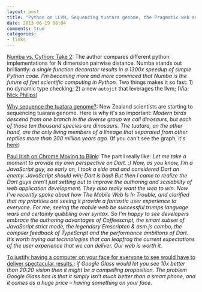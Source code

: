 ```yaml
---
layout: post
title: "Python on LLVM, Sequencing tuatara genome, the Pragmatic web and cost of a computer on your face"
date: 2013-06-19 08:04
comments: true
categories: 
- links
---
```


[Numba vs. Cython: Take 2](http://jakevdp.github.io/blog/2013/06/15/numba-vs-cython-take-2/): The author compares different python implementations for N dimension pairwise distance.  Numba stands out brilliantly: *a single function decorator results in a 1300x speedup of simple Python code. I'm becoming more and more convinced that Numba is the future of fast scientific computing in Python.* Two things makes it so fast: 1) no dynamic type checking; 2) a new `autojit` that leverages the llvm;  (Via: [Nick Philips](https://twitter.com/monsterlemon))

[Why sequence the tuatara genome?](http://sciblogs.co.nz/tuataragenome/): New Zealand scientists are starting to sequencing tuarara genome. Here is why it's so important: *Modern birds descend from one branch in the diverse group we call dinosaurs, but each of those ten thousand species are dinosaurs. The tuatara, on the other hand, are the only living members of a lineage that separated from other reptiles more than 200 million years ago.*  (If you can't see the graph, it's [here](http://sciblogs.co.nz/tuataragenome/files/2013/06/tree_graph.png))

[Paul Irish on Chrome Moving to Blink](http://alistapart.com/blog/post/paul-irish-on-chrome-moving-to-blink): The part I really like: *Let me take a moment to provide my own perspective on Dart. :) Now, as you know, I’m a JavaScript guy, so early on, I took a side and and considered Dart an enemy. JavaScript should win; Dart is bad! But then I came to realize the Dart guys aren’t just setting out to improve the authoring and scalability of web application development. They also really want the web to win. Now I’ve recently spoke about how The Mobile Web Is In Trouble, and clarified that my priorities are seeing it provide a fantastic user experience to everyone. For me, seeing the mobile web be successful trumps language wars and certainly quibbling over syntax. So I’m happy to see developers embrace the authoring advantages of Coffeescript, the smart subset of JavaScript strict mode, the legendary Emscripten & asm.js combo, the compiler feedback of TypeScript and the performance ambitions of Dart. It’s worth trying out technologies that can leapfrog the current expectations of the user experience that we can deliver. Our web is worth it.*

[To justify having a computer on your face for everyone to see would have to deliver spectacular results.](http://plc.vc/google-glass): *if Google Glass would let you see 10x better than 20:20 vision then it might be a compelling proposition.  The problem Google Glass has is that it simply isn’t much better than a smart phone, and it comes as a huge price – having something on your face.*
